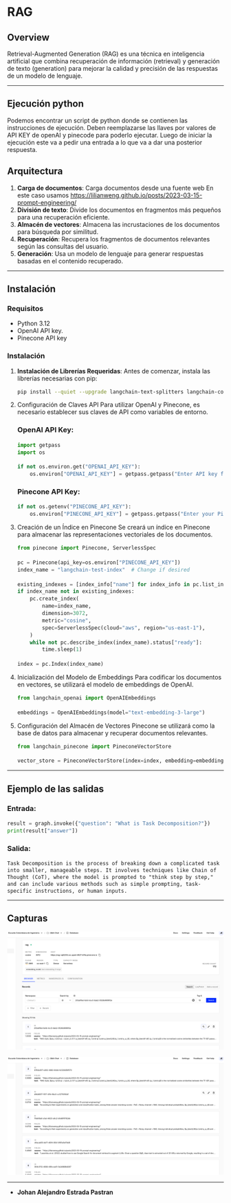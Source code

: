 # RAG

## Overview

Retrieval-Augmented Generation (RAG) es una técnica en inteligencia artificial que combina recuperación de información (retrieval) y generación de texto (generation) para mejorar la calidad y precisión de las respuestas de un modelo de lenguaje.

---

## Ejecución python
Podemos encontrar un script de python donde se contienen las instrucciones de ejecución. Deben reemplazarse las llaves por valores de API KEY de openAI y pinecode para poderlo ejecutar. Luego de iniciar la ejecución este va a pedir una entrada a lo que va a dar una posterior respuesta.

## Arquitectura

1. **Carga de documentos**: Carga documentos desde una fuente web En este caso usamos https://lilianweng.github.io/posts/2023-03-15-prompt-engineering/
2. **División de texto**: Divide los documentos en fragmentos más pequeños para una recuperación eficiente.  
3. **Almacén de vectores**: Almacena las incrustaciones de los documentos para búsqueda por similitud.  
4. **Recuperación**: Recupera los fragmentos de documentos relevantes según las consultas del usuario.  
5. **Generación**: Usa un modelo de lenguaje para generar respuestas basadas en el contenido recuperado.

---

## Instalación

### Requisitos

- Python 3.12
- OpenAI API key.
- Pinecone API key

### Instalación

1. **Instalación de Librerías Requeridas**:
Antes de comenzar, instala las librerías necesarias con pip:
    
    ```bash
    pip install --quiet --upgrade langchain-text-splitters langchain-community langgraph beautifulsoup4 langchain-openai langchain-pinecone pinecone-notebooks
    
    ```
    
2. Configuración de Claves API
Para utilizar OpenAI y Pinecone, es necesario establecer sus claves de API como variables de entorno.
    
    ### OpenAI API Key:
    
    ```python
    import getpass
    import os
    
    if not os.environ.get("OPENAI_API_KEY"):
        os.environ["OPENAI_API_KEY"] = getpass.getpass("Enter API key for OpenAI: ")
    
    ```
    
    ### Pinecone API Key:
    
    ```python
    if not os.getenv("PINECONE_API_KEY"):
        os.environ["PINECONE_API_KEY"] = getpass.getpass("Enter your Pinecone API key: ")
    
    ```
    
3. Creación de un Índice en Pinecone
Se creará un índice en Pinecone para almacenar las representaciones vectoriales de los documentos.
    
    ```python
    from pinecone import Pinecone, ServerlessSpec
    
    pc = Pinecone(api_key=os.environ["PINECONE_API_KEY"])
    index_name = "langchain-test-index"  # Change if desired
    
    existing_indexes = [index_info["name"] for index_info in pc.list_indexes()]
    if index_name not in existing_indexes:
        pc.create_index(
            name=index_name,
            dimension=3072,
            metric="cosine",
            spec=ServerlessSpec(cloud="aws", region="us-east-1"),
        )
        while not pc.describe_index(index_name).status["ready"]:
            time.sleep(1)
    
    index = pc.Index(index_name)
    
    ```
    
4. Inicialización del Modelo de Embeddings
Para codificar los documentos en vectores, se utilizará el modelo de embeddings de OpenAI.
    
    ```python
    from langchain_openai import OpenAIEmbeddings
    
    embeddings = OpenAIEmbeddings(model="text-embedding-3-large")
    
    ```
    
5.  Configuración del Almacén de Vectores
Pinecone se utilizará como la base de datos para almacenar y recuperar documentos relevantes.
    
    ```python
    from langchain_pinecone import PineconeVectorStore
    
    vector_store = PineconeVectorStore(index=index, embedding=embeddings)
    
    ```
    

---

## Ejemplo de las salidas

### Entrada:

```python
result = graph.invoke({"question": "What is Task Decomposition?"})
print(result["answer"])

```

### Salida:

```
Task Decomposition is the process of breaking down a complicated task into smaller, manageable steps. It involves techniques like Chain of Thought (CoT), where the model is prompted to "think step by step," and can include various methods such as simple prompting, task-specific instructions, or human inputs.

```

---

## Capturas

![image](https://github.com/johanestrada01/AREP_LAB08/blob/main/Imagenes/Captura%20desde%202025-03-21%2012-59-14.png)

![image](https://github.com/johanestrada01/AREP_LAB08/blob/main/Imagenes/Captura%20desde%202025-03-21%2013-00-38.png)

---


* **Johan Alejandro Estrada Pastran** 
